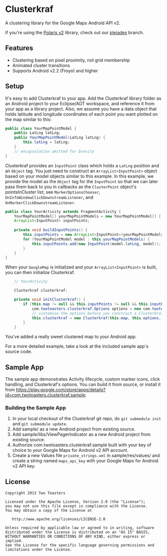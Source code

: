 # Clusterkraf

A clustering library for the Google Maps Android API v2.

If you're using the [Polaris v2](https://github.com/cyrilmottier/Polaris2) library, check out our [pleiades](https://github.com/twotoasters/clusterkraf/tree/pleiades) branch.

## Features

- Clustering based on pixel proximity, not grid membership
- Animated cluster transitions
- Supports Android v2.2 (Froyo) and higher

## Setup

It's easy to add Clusterkraf to your app. Add the Clusterkraf library folder as an Android project to your Eclipse/ADT workspace, and reference it from your app as a library project. Also, we assume you have a data object that holds latitude and longitude coordinates of each point you want plotted on the map similar to this:

```java
public class YourMapPointModel {
    public LatLng latLng;
    public YourMapPointModel(LatLng latLng) {
        this.latLng = latLng;
    }
    // encapsulation omitted for brevity
}
```

Clusterkraf provides an `InputPoint` class which holds a `LatLng` position and an `Object` tag. You just need to construct an `ArrayList<InputPoint>` object based on your model objects similar to this example. In this example, we provide the model as the `Object` tag for the `InputPoint` so that we can later pass them back to you in callbacks as the `ClusterPoint` object's pointsInCluster list; see `MarkerOptionsChooser`, `OnInfoWindowClickDownstreamListener`, and `OnMarkerClickDownstreamListener`.

```java
public class YourActivity extends FragmentActivity {
    YourMapPointModel[] yourMapPointModels = new YourMapPointModel[] { new YourMapPointModel(new LatLng(0d, 1d) /* etc */ ) };
    ArrayList<InputPoint> inputPoints;
        
    private void buildInputPoints() {
        this.inputPoints = new ArrayList<InputPoint>(yourMapPointModels.length);
        for (YourMapPointModel model : this.yourMapPointModels) {
            this.inputPoints.add(new InputPoint(model.latLng, model));
        }
    }
}
```

When your `GoogleMap` is initialized and your `ArrayList<InputPoint>` is built, you can then initialize Clusterkraf.

```java
    // YourActivity

    Clusterkraf clusterkraf;

    private void initClusterkraf() {
        if (this.map != null && this.inputPoints != null && this.inputPoints.size() > 0) {
    		com.twotoasters.clusterkraf.Options options = new com.twotoasters.clusterkraf.Options();
    		// customize the options before you construct a Clusterkraf instance
    		this.clusterkraf = new Clusterkraf(this.map, this.options, this.inputPoints);
    	}
    }
```

You've added a really sweet clustered map to your Android app.

For a more detailed example, take a look at the included sample app's source code. 

## Sample App

The sample app demonstrates Activity lifecycle, custom marker icons, click handling, and Clusterkraf's options. You can build it from source, or install it from https://play.google.com/store/apps/details?id=com.twotoasters.clusterkraf.sample.

### Building the Sample App

1. In your local checkout of the Clusterkraf git repo, do `git submodule init` and `git submodule update`.
2. Add sample/ as a new Android project from existing source.
3. Add sample/libs/ViewPagerIndicator as a new Android project from existing source.
4. Authorize com.twotoasters.clusterkraf.sample built with your key of choice to your Google Maps for Android v2 API account.
5. Create a new Values file `private_strings.xml` in sample/res/values/ and create a string named `maps_api_key` with your Google Maps for Android v2 API key.

## License

    Copyright 2013 Two Toasters

    Licensed under the Apache License, Version 2.0 (the "License");
    you may not use this file except in compliance with the License.
    You may obtain a copy of the License at

       http://www.apache.org/licenses/LICENSE-2.0

    Unless required by applicable law or agreed to in writing, software
    distributed under the License is distributed on an "AS IS" BASIS,
    WITHOUT WARRANTIES OR CONDITIONS OF ANY KIND, either express or implied.
    See the License for the specific language governing permissions and
    limitations under the License.
